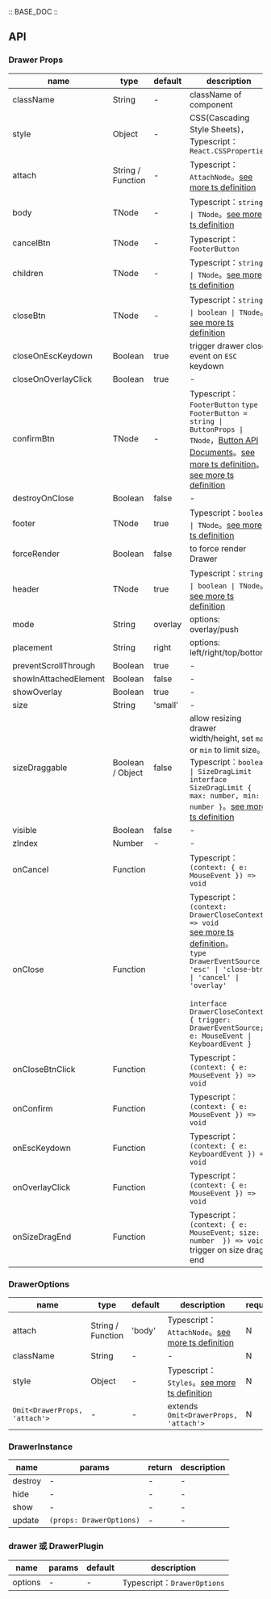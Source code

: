 :: BASE_DOC ::

## API

### Drawer Props

name | type | default | description | required
-- | -- | -- | -- | --
className | String | - | className of component | N
style | Object | - | CSS(Cascading Style Sheets)，Typescript：`React.CSSProperties` | N
attach | String / Function | - | Typescript：`AttachNode`。[see more ts definition](https://github.com/Tencent/tdesign-react/blob/develop/src/common.ts) | N
body | TNode | - | Typescript：`string \| TNode`。[see more ts definition](https://github.com/Tencent/tdesign-react/blob/develop/src/common.ts) | N
cancelBtn | TNode | - | Typescript：`FooterButton` | N
children | TNode | - | Typescript：`string \| TNode`。[see more ts definition](https://github.com/Tencent/tdesign-react/blob/develop/src/common.ts) | N
closeBtn | TNode | - | Typescript：`string \| boolean \| TNode`。[see more ts definition](https://github.com/Tencent/tdesign-react/blob/develop/src/common.ts) | N
closeOnEscKeydown | Boolean | true | trigger drawer close event on `ESC` keydown | N
closeOnOverlayClick | Boolean | true | \- | N
confirmBtn | TNode | - | Typescript：`FooterButton` `type FooterButton = string \| ButtonProps \| TNode`，[Button API Documents](./button?tab=api)。[see more ts definition](https://github.com/Tencent/tdesign-react/blob/develop/src/common.ts)。[see more ts definition](https://github.com/Tencent/tdesign-react/blob/develop/src/drawer/type.ts) | N
destroyOnClose | Boolean | false | \- | N
footer | TNode | true | Typescript：`boolean \| TNode`。[see more ts definition](https://github.com/Tencent/tdesign-react/blob/develop/src/common.ts) | N
forceRender | Boolean | false | to force render Drawer | N
header | TNode | true | Typescript：`string \| boolean \| TNode`。[see more ts definition](https://github.com/Tencent/tdesign-react/blob/develop/src/common.ts) | N
mode | String | overlay | options: overlay/push | N
placement | String | right | options: left/right/top/bottom | N
preventScrollThrough | Boolean | true | \- | N
showInAttachedElement | Boolean | false | \- | N
showOverlay | Boolean | true | \- | N
size | String | 'small' | \- | N
sizeDraggable | Boolean / Object | false | allow resizing drawer width/height, set `max` or `min` to limit size。Typescript：`boolean \| SizeDragLimit` `interface SizeDragLimit { max: number, min: number }`。[see more ts definition](https://github.com/Tencent/tdesign-react/blob/develop/src/drawer/type.ts) | N
visible | Boolean | false | \- | N
zIndex | Number | - | \- | N
onCancel | Function |  | Typescript：`(context: { e: MouseEvent }) => void`<br/> | N
onClose | Function |  | Typescript：`(context: DrawerCloseContext) => void`<br/>[see more ts definition](https://github.com/Tencent/tdesign-react/blob/develop/src/drawer/type.ts)。<br/>`type DrawerEventSource = 'esc' \| 'close-btn' \| 'cancel' \| 'overlay'`<br/><br/>`interface DrawerCloseContext { trigger: DrawerEventSource; e: MouseEvent \| KeyboardEvent }`<br/> | N
onCloseBtnClick | Function |  | Typescript：`(context: { e: MouseEvent }) => void`<br/> | N
onConfirm | Function |  | Typescript：`(context: { e: MouseEvent }) => void`<br/> | N
onEscKeydown | Function |  | Typescript：`(context: { e: KeyboardEvent }) => void`<br/> | N
onOverlayClick | Function |  | Typescript：`(context: { e: MouseEvent }) => void`<br/> | N
onSizeDragEnd | Function |  | Typescript：`(context: { e: MouseEvent; size: number  }) => void`<br/>trigger on size drag end | N

### DrawerOptions

name | type | default | description | required
-- | -- | -- | -- | --
attach | String / Function | 'body' | Typescript：`AttachNode`。[see more ts definition](https://github.com/Tencent/tdesign-react/blob/develop/src/common.ts) | N
className | String | - | \- | N
style | Object | - | Typescript：`Styles`。[see more ts definition](https://github.com/Tencent/tdesign-react/blob/develop/src/common.ts) | N
`Omit<DrawerProps, 'attach'>` | \- | - | extends `Omit<DrawerProps, 'attach'>` | N

### DrawerInstance

name | params | return | description
-- | -- | -- | --
destroy | \- | \- | \-
hide | \- | \- | \-
show | \- | \- | \-
update | `(props: DrawerOptions)` | \- | \-

### drawer 或 DrawerPlugin

name | params | default | description
-- | -- | -- | --
options | \- | - | Typescript：`DrawerOptions`
